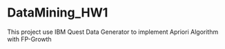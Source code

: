 # DataMining_HW1

This project use IBM Quest Data Generator to implement Apriori Algorithm with FP-Growth